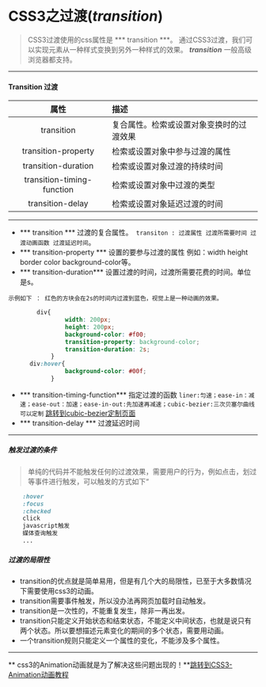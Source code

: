 # CSS3之过渡(*transition*)

> CSS3过渡使用的css属性是 *** transition ***。
> 通过CSS3过渡，我们可以实现元素从一种样式变换到另外一种样式的效果。
> ***transition*** 一般高级浏览器都支持。

---
#### Transition 过渡

| 属性 |描述|
|:--------:|:--------|
|    transition    | 复合属性。检索或设置对象变换时的过渡效果    |
|    transition-property    | 检索或设置对象中参与过渡的属性    |
|    transition-duration    | 检索或设置对象过渡的持续时间    |
|    transition-timing-function    | 检索或设置对象中过渡的类型 |
|    transition-delay    | 检索或设置对象延迟过渡的时间  |

---
- ***  transition *** 过渡的复合属性。` transiton : 过渡属性 过渡所需要时间 过渡动画函数 过渡延迟时间`。
- *** transition-property *** 设置的要参与过渡的属性 例如：width height border color background-color等。
- *** transition-duration*** 设置过渡的时间，过渡所需要花费的时间。单位是s。

`示例如下 ： 红色的方块会在2s的时间内过渡到蓝色，视觉上是一种动画的效果。`

``` css
		div{
				width: 200px;
				height: 200px;
				background-color: #f00;
				transition-property: background-color;
				transition-duration: 2s;
			}
 	  div:hover{
				background-color: #00f;
			}

```

- *** transition-timing-function*** 指定过渡的函数 `liner:匀速；ease-in：减速；ease-out：加速；ease-in-out:先加速再减速；cubic-bezier:三次贝塞尔曲线 可以定制` [跳转到cubic-bezier定制页面](http://cubic-bezier.com/#.06,.88,.84,.24)
- *** transition-delay *** 过渡延迟时间

---
##### 触发过渡的条件
> 单纯的代码并不能触发任何的过渡效果，需要用户的行为，例如点击，划过等事件进行触发，可以触发的方式如下“

```css
	:hover
    :focus
    :checked
    click
    javascript触发
    媒体查询触发
    ...
```

##### 过渡的局限性

- transition的优点就是简单易用，但是有几个大的局限性，已至于大多数情况下需要使用css3的动画。
- transition需要事件触发，所以没办法再网页加载时自动触发。
- transition是一次性的，不能重复发生，除非一再出发。
- transition只能定义开始状态和结束状态，不能定义中间状态，也就是说只有两个状态。所以要想描述元素变化的期间的多个状态，需要用动画。
- 一个transition规则只能定义一个属性的变化，不能涉及多个属性。

---

** css3的Animation动画就是为了解决这些问题出现的！**[跳转到CSS3-Animation动画教程]()



